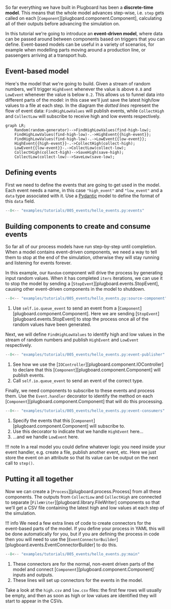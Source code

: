 So far everything we have built in Plugboard has been a **discrete-time model**. This means that the whole model advances step-wise, i.e. `step` gets called on each [`Component`][plugboard.component.Component], calculating all of their outputs before advancing the simulation on.

In this tutorial we're going to introduce an **event-driven model**, where data can be passed around between components based on triggers that you can define. Event-based models can be useful in a variety of scenarios, for example when modelling parts moving around a production line, or passengers arriving at a transport hub.

## Event-based model

Here's the model that we're going to build. Given a stream of random numbers, we'll trigger `HighEvent` whenever the value is above `0.8` and `LowEvent` whenever the value is below `0.2`. This allows us to funnel data into different parts of the model: in this case we'll just save the latest high/low values to a file at each step. In the diagram the _dotted lines_ represent the flow of event data: `FindHighLowValues` will publish events, while `CollectHigh` and `CollectLow` will subscribe to receive high and low events respectively.

```mermaid
graph LR;
    Random(random-generator)-->FindHighLowValues(find-high-low);
    FindHighLowValues(find-high-low)-.->HighEvent{{high-event}};
    FindHighLowValues(find-high-low)-.->LowEvent{{low-event}};
    HighEvent{{high-event}}-.->CollectHigh(collect-high);
    LowEvent{{low-event}}-.->CollectLow(collect-low);
    CollectHigh(collect-high)-->SaveHigh(save-high);
    CollectLow(collect-low)-->SaveLow(save-low);
```

## Defining events

First we need to define the events that are going to get used in the model. Each event needs a name, in this case `"high_event"` and `"low_event"` and a `data` type associated with it. Use a [Pydantic](https://docs.pydantic.dev/latest/) model to define the format of this `data` field.

```python
--8<-- "examples/tutorials/005_events/hello_events.py:events"
```

## Building components to create and consume events

So far all of our process models have run step-by-step until completion. When a model contains event-driven components, we need a way to tell them to stop at the end of the simulation, otherwise they will stay running and listening for events forever.

In this example, our `Random` component will drive the process by generating input random values. When it has completed `iters` iterations, we can use it to stop the model by sending a [`StopEvent`][plugboard.events.StopEvent], causing other event-driven components in the model to shutdown.

```python
--8<-- "examples/tutorials/005_events/hello_events.py:source-component"
```

1.  Use `self.io.queue_event` to send an event from a [`Component`][plugboard.component.Component]. Here we are sending [`StopEvent`][plugboard.events.StopEvent] to stop the process once all of the random values have been generated.

Next, we will define `FindHighLowValues` to identify high and low values in the stream of random numbers and publish `HighEvent` and `LowEvent` respectively.

```python
--8<-- "examples/tutorials/005_events/hello_events.py:event-publisher"
```

1.  See how we use the [`IOController`][plugboard.component.IOController] to declare that this [`Component`][plugboard.component.Component] will publish events.
2.  Call `self.io.queue_event` to send an event of the correct type.

Finally, we need components to subscribe to these events and process them. Use the `Event.handler` decorator to identify the method on each [`Component`][plugboard.component.Component] that will do this processing.

```python
--8<-- "examples/tutorials/005_events/hello_events.py:event-consumers"
```

1.  Specify the events that this [`Component`][plugboard.component.Component] will subscribe to.
2.  Use this decorator to indicate that we handle `HighEvent` here...
3.  ...and we handle `LowEvent` here.

!!! note
    In a real model you could define whatever logic you need inside your event handler, e.g. create a file, publish another event, etc. Here we just store the event on an attribute so that its value can be output on the next call to `step()`.

## Putting it all together

Now we can create a [`Process`][plugboard.process.Process] from all these components. The outputs from `CollectLow` and `CollectHigh` are connected to separate [`FileWriter`][plugboard.library.FileWriter] components so that we'll get a CSV file containing the latest high and low values at each step of the simulation.

!!! info
    We need a few extra lines of code to create connectors for the event-based parts of the model. If you define your process in YAML this will be done automatically for you, but if you are defining the process in code then you will need to use the [`EventConnectorBuilder`][plugboard.events.EventConnectorBuilder] to do this.

```python hl_lines="15-17"
--8<-- "examples/tutorials/005_events/hello_events.py:main"
```

1.  These connectors are for the normal, non-event driven parts of the model and connect [`Component`][plugboard.component.Component]` inputs and outputs.
2.  These lines will set up connectors for the events in the model.

Take a look at the `high.csv` and `low.csv` files: the first few rows will usually be empty, and then as soon as high or low values are identified they will start to appear in the CSVs.
